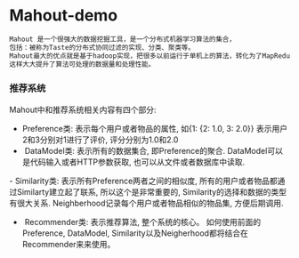 # Mahout-demo
``` xml
Mahout 是一个很强大的数据挖掘工具，是一个分布式机器学习算法的集合，
包括：被称为Taste的分布式协同过滤的实现、分类、聚类等。
Mahout最大的优点就是基于hadoop实现，把很多以前运行于单机上的算法，转化为了MapReduce模式，
这样大大提升了算法可处理的数据量和处理性能。
```
### 推荐系统
 Mahout中和推荐系统相关内容有四个部分:
 -  Preference类: 表示每个用户或者物品的属性, 如{1: {2: 1.0, 3: 2.0}} 表示用户2和3分别对1进行了评价, 评分分别为1.0和2.0
 -  DataModel类: 表示所有的数据集合, 即Preference的聚合. DataModel可以是代码输入或者HTTP参数获取, 也可以从文件或者数据库中读取.
 
 - Similarity类: 表示所有Preference两者之间的相似度, 所有的用户或者物品都通过Similarty建立起了联系,
 所以这个是非常重要的, Similarity的选择和数据的类型有很大关系. Neighberhood记录每个用户或者物品相似的物品集, 方便后期调用.
 
-  Recommender类: 表示推荐算法, 整个系统的核心。 如何使用前面的Preference, DataModel, Similarity以及Neigherhood都将结合在Recommender来来使用。 
